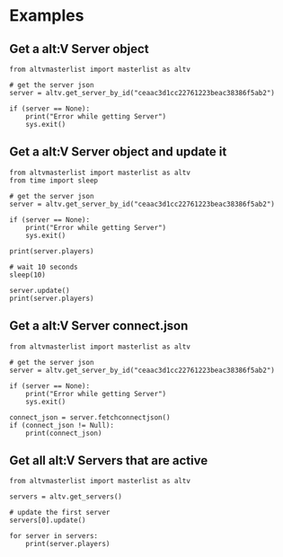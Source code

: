 # Examples

## Get a alt:V Server object

```
from altvmasterlist import masterlist as altv

# get the server json
server = altv.get_server_by_id("ceaac3d1cc22761223beac38386f5ab2")

if (server == None):
    print("Error while getting Server")
    sys.exit()
```

## Get a alt:V Server object and update it

```
from altvmasterlist import masterlist as altv
from time import sleep

# get the server json
server = altv.get_server_by_id("ceaac3d1cc22761223beac38386f5ab2")

if (server == None):
    print("Error while getting Server")
    sys.exit()

print(server.players)

# wait 10 seconds
sleep(10)

server.update()
print(server.players)
```

## Get a alt:V Server connect.json

```
from altvmasterlist import masterlist as altv

# get the server json
server = altv.get_server_by_id("ceaac3d1cc22761223beac38386f5ab2")

if (server == None):
    print("Error while getting Server")
    sys.exit()

connect_json = server.fetchconnectjson()
if (connect_json != Null):
    print(connect_json)
```

## Get all alt:V Servers that are active

```
from altvmasterlist import masterlist as altv

servers = altv.get_servers()

# update the first server
servers[0].update()

for server in servers:
    print(server.players)
```
